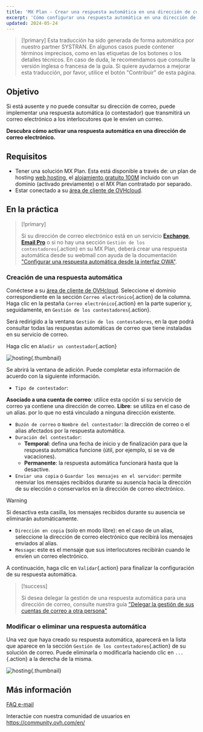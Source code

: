 ```yaml
---
title: 'MX Plan - Crear una respuesta automática en una dirección de correo electrónico'
excerpt: 'Cómo configurar una respuesta automática en una dirección de correo electrónico'
updated: 2024-05-24
---
```


> [!primary]
> Esta traducción ha sido generada de forma automática por nuestro partner SYSTRAN. En algunos casos puede contener términos imprecisos, como en las etiquetas de los botones o los detalles técnicos. En caso de duda, le recomendamos que consulte la versión inglesa o francesa de la guía. Si quiere ayudarnos a mejorar esta traducción, por favor, utilice el botón "Contribuir" de esta página.
>

## Objetivo

Si está ausente y no puede consultar su dirección de correo, puede implementar una respuesta automática (o contestador) que transmitirá un correo electrónico a los interlocutores que le envíen un correo.

**Descubra cómo activar una respuesta automática en una dirección de correo electrónico.**

## Requisitos

- Tener una solución MX Plan. Esta está disponible a través de: un plan de hosting [web hosting](/links/web/hosting), el [alojamiento gratuito 100M](/links/web/domains-free-hosting) incluido con un dominio (activado previamente) o el MX Plan contratado por separado.
- Estar conectado a su [área de cliente de OVHcloud](/links/manager).

## En la práctica

> [!primary]
>
> Si su dirección de correo electrónico está en un servicio [**Exchange**](/links/web/emails-hosted-exchange), [**Email Pro**](/links/web/email-pro) o si no hay una sección `Gestión de los contestadores`{.action} en su MX Plan, deberá crear una respuesta automática desde su webmail con ayuda de la documentación ["Configurar una respuesta automática desde la interfaz OWA"](/pages/web_cloud/email_and_collaborative_solutions/using_the_outlook_web_app_webmail/owa_automatic_replies).

### Creación de una respuesta automática

Conéctese a su [área de cliente de OVHcloud](/links/manager). Seleccione el dominio correspondiente en la sección `Correo electrónico`{.action} de la columna. Haga clic en la pestaña `Correo electrónico`{.action} en la parte superior y, seguidamente, en `Gestión de los contestadores`{.action}.

Será redirigido a la ventana `Gestión de los contestadores`, en la que podrá consultar todas las respuestas automáticas de correo que tiene instaladas en su servicio de correo.

Haga clic en `Añadir un contestador`{.action}

![hosting](images/email_responder01.png){.thumbnail}

Se abrirá la ventana de adición. Puede completar esta información de acuerdo con la siguiente información.

- `Tipo de contestador`:

**Asociado a una cuenta de correo**: utilice esta opción si su servicio de correo ya contiene una dirección de correo.
**Libre**: se utiliza en el caso de un alias. por lo que no está vinculado a ninguna dirección existente.

- `Buzón de correo` o `Nombre del contestador`: la dirección de correo o el alias afectados por la respuesta automática.
- `Duración del contestador`:
    - **Temporal**: defina una fecha de inicio y de finalización para que la respuesta automática funcione (útil, por ejemplo, si se va de vacaciones).
    - **Permanente**: la respuesta automática funcionará hasta que la desactive.
- `Enviar una copia` o `Guardar los mensajes en el servidor`: permite reenviar los mensajes recibidos durante su ausencia hacia la dirección de su elección o conservarlos en la dirección de correo electrónico.

> [!warning]
>
> Si desactiva esta casilla, los mensajes recibidos durante su ausencia se eliminarán automáticamente.

- `Dirección en copia` (solo en modo libre): en el caso de un alias, seleccione la dirección de correo electrónico que recibirá los mensajes enviados al alias.
- `Message`: este es el mensaje que sus interlocutores recibirán cuando le envíen un correo electrónico.

A continuación, haga clic en `Validar`{.action} para finalizar la configuración de su respuesta automática.

> [!success]
>
> Si desea delegar la gestión de una respuesta automática para una dirección de correo, consulte nuestra guía ["Delegar la gestión de sus cuentas de correo a otra persona"](/pages/web_cloud/email_and_collaborative_solutions/mx_plan/feature_delegation)

### Modificar o eliminar una respuesta automática

Una vez que haya creado su respuesta automática, aparecerá en la lista que aparece en la sección `Gestión de los contestadores`{.action} de su solución de correo. Puede eliminarla o modificarla haciendo clic en `...`{.action} a la derecha de la misma.

![hosting](images/email_responder02.png){.thumbnail}

## Más información <a name="go-further"></a>

[FAQ e-mail](/pages/web_cloud/email_and_collaborative_solutions/mx_plan/faq-emails)

Interactúe con nuestra comunidad de usuarios en <https://community.ovh.com/en/>